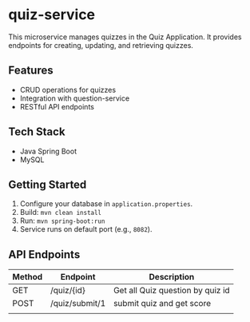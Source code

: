 # quiz-service

This microservice manages quizzes in the Quiz Application. It provides endpoints for creating, updating, and retrieving quizzes.

## Features

- CRUD operations for quizzes
- Integration with question-service
- RESTful API endpoints

## Tech Stack

- Java Spring Boot
- MySQL

## Getting Started

1. Configure your database in `application.properties`.
2. Build: `mvn clean install`
3. Run: `mvn spring-boot:run`
4. Service runs on default port (e.g., `8082`).

## API Endpoints

| Method | Endpoint      | Description                      |
|--------|---------------|----------------------------------|
| GET    | /quiz/{id}    | Get all Quiz question by quiz id |
| POST   | /quiz/submit/1  | submit quiz and get score        |
                    |
